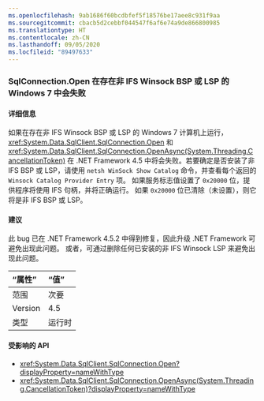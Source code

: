 ```yaml
---
ms.openlocfilehash: 9ab1686f60bcdbfef5f18576be17aee8c931f9aa
ms.sourcegitcommit: cbacb5d2cebbf044547f6af6e74a9de866800985
ms.translationtype: HT
ms.contentlocale: zh-CN
ms.lasthandoff: 09/05/2020
ms.locfileid: "89497633"
---
```

### <a name="sqlconnectionopen-fails-on-windows-7-with-non-ifs-winsock-bsp-or-lsp-present"></a>SqlConnection.Open 在存在非 IFS Winsock BSP 或 LSP 的 Windows 7 中会失败

#### <a name="details"></a>详细信息

如果在存在非 IFS Winsock BSP 或 LSP 的 Windows 7 计算机上运行，<xref:System.Data.SqlClient.SqlConnection.Open> 和 <xref:System.Data.SqlClient.SqlConnection.OpenAsync(System.Threading.CancellationToken)> 在 .NET Framework 4.5 中将会失败。若要确定是否安装了非 IFS BSP 或 LSP，请使用 <code>netsh WinSock Show Catalog</code> 命令，并查看每个返回的 <code>Winsock Catalog Provider Entry</code> 项。 如果服务标志值设置了 <code>0x20000</code> 位，提供程序将使用 IFS 句柄，并将正确运行。 如果 <code>0x20000</code> 位已清除（未设置），则它将是非 IFS BSP 或 LSP。

#### <a name="suggestion"></a>建议

此 bug 已在 .NET Framework 4.5.2 中得到修复，因此升级 .NET Framework 可避免出现此问题。 或者，可通过删除任何已安装的非 IFS Winsock LSP 来避免出现此问题。

| “属性”    | “值”       |
|:--------|:------------|
| 范围   |次要|
|Version|4.5|
|类型|运行时|

#### <a name="affected-apis"></a>受影响的 API

- <xref:System.Data.SqlClient.SqlConnection.Open?displayProperty=nameWithType>
- <xref:System.Data.SqlClient.SqlConnection.OpenAsync(System.Threading.CancellationToken)?displayProperty=nameWithType>

<!--

#### Affected APIs

- `M:System.Data.SqlClient.SqlConnection.Open`
- `M:System.Data.SqlClient.SqlConnection.OpenAsync(System.Threading.CancellationToken)`

-->
